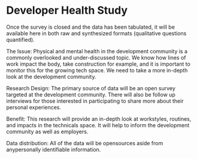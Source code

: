 # Developer Health Study

Once the survey is closed and the data has been tabulated, it will be available here in both raw and synthesized formats (qualitative questions quantified).

The Issue:
Physical and mental health in the development community is a commonly overlooked and under-discussed topic. We know how lines of work impact the body, take construction for example, and it is important to monitor this for the growing tech space. We need to take a more in-depth look at the development community.

Research Design:
The primary source of data will be an open survey targeted at the development community. There will also be follow up interviews for those interested in participating to share more about their personal experiences.

Benefit:
This research will provide an in-depth look at workstyles, routines, and impacts in the technicals space. It will help to inform the development community as well as employers. 

Data distribution:
All of the data will be opensources aside from anypersonally identifiable information.

